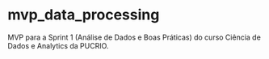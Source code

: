 # mvp_data_processing
MVP para a Sprint 1 (Análise de Dados e Boas Práticas)  do curso Ciência de Dados e Analytics da PUCRIO.
